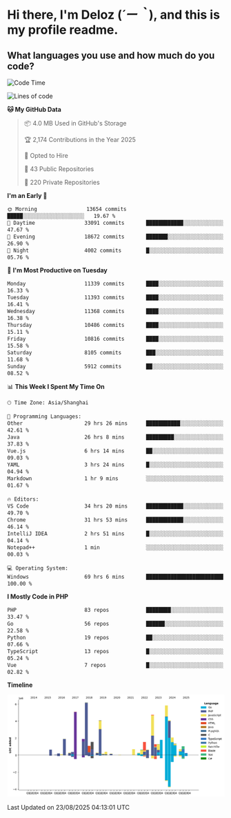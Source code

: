 # **Hi there, I'm Deloz (*´ー｀*), and this is my profile readme.**

## **What languages you use and how much do you code?**

<!--START_SECTION:waka-->
![Code Time](http://img.shields.io/badge/Code%20Time-7%2C234%20hrs%2038%20mins-blue)

![Lines of code](https://img.shields.io/badge/From%20Hello%20World%20I%27ve%20Written-52.6%20million%20lines%20of%20code-blue)

**🐱 My GitHub Data** 

> 📦 4.0 MB Used in GitHub's Storage 
 > 
> 🏆 2,174 Contributions in the Year 2025
 > 
> 💼 Opted to Hire
 > 
> 📜 43 Public Repositories 
 > 
> 🔑 220 Private Repositories 
 > 
**I'm an Early 🐤** 

```text
🌞 Morning                13654 commits       █████░░░░░░░░░░░░░░░░░░░░   19.67 % 
🌆 Daytime                33091 commits       ████████████░░░░░░░░░░░░░   47.67 % 
🌃 Evening                18672 commits       ███████░░░░░░░░░░░░░░░░░░   26.90 % 
🌙 Night                  4002 commits        █░░░░░░░░░░░░░░░░░░░░░░░░   05.76 % 
```
📅 **I'm Most Productive on Tuesday** 

```text
Monday                   11339 commits       ████░░░░░░░░░░░░░░░░░░░░░   16.33 % 
Tuesday                  11393 commits       ████░░░░░░░░░░░░░░░░░░░░░   16.41 % 
Wednesday                11368 commits       ████░░░░░░░░░░░░░░░░░░░░░   16.38 % 
Thursday                 10486 commits       ████░░░░░░░░░░░░░░░░░░░░░   15.11 % 
Friday                   10816 commits       ████░░░░░░░░░░░░░░░░░░░░░   15.58 % 
Saturday                 8105 commits        ███░░░░░░░░░░░░░░░░░░░░░░   11.68 % 
Sunday                   5912 commits        ██░░░░░░░░░░░░░░░░░░░░░░░   08.52 % 
```


📊 **This Week I Spent My Time On** 

```text
🕑︎ Time Zone: Asia/Shanghai

💬 Programming Languages: 
Other                    29 hrs 26 mins      ███████████░░░░░░░░░░░░░░   42.61 % 
Java                     26 hrs 8 mins       █████████░░░░░░░░░░░░░░░░   37.83 % 
Vue.js                   6 hrs 14 mins       ██░░░░░░░░░░░░░░░░░░░░░░░   09.03 % 
YAML                     3 hrs 24 mins       █░░░░░░░░░░░░░░░░░░░░░░░░   04.94 % 
Markdown                 1 hr 9 mins         ░░░░░░░░░░░░░░░░░░░░░░░░░   01.67 % 

🔥 Editors: 
VS Code                  34 hrs 20 mins      ████████████░░░░░░░░░░░░░   49.70 % 
Chrome                   31 hrs 53 mins      ████████████░░░░░░░░░░░░░   46.14 % 
IntelliJ IDEA            2 hrs 51 mins       █░░░░░░░░░░░░░░░░░░░░░░░░   04.14 % 
Notepad++                1 min               ░░░░░░░░░░░░░░░░░░░░░░░░░   00.03 % 

💻 Operating System: 
Windows                  69 hrs 6 mins       █████████████████████████   100.00 % 
```

**I Mostly Code in PHP** 

```text
PHP                      83 repos            ████████░░░░░░░░░░░░░░░░░   33.47 % 
Go                       56 repos            ██████░░░░░░░░░░░░░░░░░░░   22.58 % 
Python                   19 repos            ██░░░░░░░░░░░░░░░░░░░░░░░   07.66 % 
TypeScript               13 repos            █░░░░░░░░░░░░░░░░░░░░░░░░   05.24 % 
Vue                      7 repos             █░░░░░░░░░░░░░░░░░░░░░░░░   02.82 % 
```



**Timeline**

![Lines of Code chart](https://raw.githubusercontent.com/deloz/deloz/main/assets/bar_graph.png)


 Last Updated on 23/08/2025 04:13:01 UTC
<!--END_SECTION:waka-->
